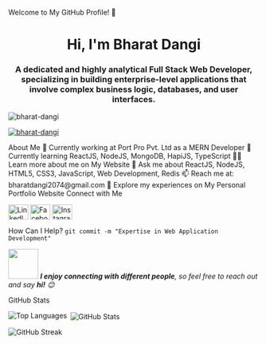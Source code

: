 Welcome to My GitHub Profile! 👋
<h1 align="center">Hi, I'm Bharat Dangi</h1>
<h3 align="center">A dedicated and highly analytical Full Stack Web Developer, specializing in building enterprise-level applications that involve complex business logic, databases, and user interfaces.</h3>
<p align="left"> <img src="https://komarev.com/ghpvc/?username=bharat-dangi&label=Profile%20views&color=0e75b6&style=flat" alt="bharat-dangi" /> </p>
<p align="left"> <a href="https://github.com/ryo-ma/github-profile-trophy"><img src="https://github-profile-trophy.vercel.app/?username=bharat-dangi" alt="bharat-dangi" /></a> </p>
About Me
🔭 Currently working at Port Pro Pvt. Ltd as a MERN Developer
🌱 Currently learning ReactJS, NodeJS, MongoDB, HapiJS, TypeScript
👨‍💻 Learn more about me on My Website
💬 Ask me about ReactJS, NodeJS, HTML5, CSS3, JavaScript, Web Development, Redis
📫 Reach me at: bharatdangi2074@gmail.com
📄 Explore my experiences on My Personal Portfolio Website
Connect with Me
<p align="left">
<a href="https://www.linkedin.com/in/bharatdangi" target="_blank"><img align="center" src="https://raw.githubusercontent.com/rahuldkjain/github-profile-readme-generator/master/src/images/icons/Social/linked-in-alt.svg" alt="LinkedIn" height="30" width="40" /></a>
<a href="https://fb.com/bharat.dangi.5070" target="_blank"><img align="center" src="https://raw.githubusercontent.com/rahuldkjain/github-profile-readme-generator/master/src/images/icons/Social/facebook.svg" alt="Facebook" height="30" width="40" /></a>
<a href="https://instagram.com/bharatdangi1511" target="_blank"><img align="center" src="https://raw.githubusercontent.com/rahuldkjain/github-profile-readme-generator/master/src/images/icons/Social/instagram.svg" alt="Instagram" height="30" width="40" /></a>
</p>
How Can I Help?
<code>git commit -m "Expertise in Web Application Development"</code>

<img src="https://media.giphy.com/media/LnQjpWaON8nhr21vNW/giphy.gif" width="60"> <em><b>I enjoy connecting with different people</b>, so feel free to reach out and say <b>hi!</b> 😊</em>

GitHub Stats
<p><img align="left" src="https://github-readme-stats.vercel.app/api/top-langs?username=bharat-dangi&show_icons=true&locale=en&layout=compact" alt="Top Languages" /></p>
<p>&nbsp;<img align="center" src="https://github-readme-stats.vercel.app/api?username=bharat-dangi&show_icons=true&locale=en" alt="GitHub Stats" /></p>
<p><img align="center" src="https://github-readme-streak-stats.herokuapp.com/?user=bharat-dangi&" alt="GitHub Streak" /></p>
